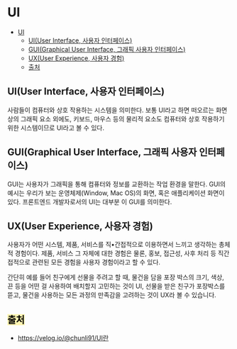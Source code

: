 # UI

- [UI](#ui)
  - [UI(User Interface, 사용자 인터페이스)](#uiuser-interface-사용자-인터페이스)
  - [GUI(Graphical User Interface, 그래픽 사용자 인터페이스)](#guigraphical-user-interface-그래픽-사용자-인터페이스)
  - [UX(User Experience, 사용자 경험)](#uxuser-experience-사용자-경험)
  - [출처](#출처)

## UI(User Interface, 사용자 인터페이스)
사람들이 컴퓨터와 상호 작용하는 시스템을 의미한다. 보통 UI라고 하면 떠오르는 화면상의 그래픽 요소 외에도, 키보드, 마우스 등의 물리적 요소도 컴퓨터와 상호 작용하기 위한 시스템이므로 UI라고 볼 수 있다.

## GUI(Graphical User Interface, 그래픽 사용자 인터페이스)
GUI는 사용자가 그래픽을 통해 컴퓨터와 정보를 교환하는 작업 환경을 말한다. GUI의 예시는 우리가 보는 운영체제(Window, Mac OS)의 화면, 혹은 애플리케이션 화면이 있다. 프론트엔드 개발자로서의 UI는 대부분 이 GUI를 의미한다.

## UX(User Experience, 사용자 경험)
사용자가 어떤 시스템, 제품, 서비스를 직•간접적으로 이용하면서 느끼고 생각하는 총체적 경험이다. 제품, 서비스 그 자체에 대한 경험은 물론, 홍보, 접근성, 사후 처리 등 직간접적으로 관련된 모든 경험을 사용자 경험이라고 할 수 있다.

간단히 예를 들어 친구에게 선물을 주려고 할 때, 물건을 담을 포장 박스의 크기, 색상, 끈 등을 어떤 걸 사용하여 배치할지 고민하는 것이 UI, 선물을 받은 친구가 포장박스를 뜯고, 물건을 사용하는 모든 과정의 만족감을 고려하는 것이 UX라 볼 수 있습니다.

## <span style='background-color: #fff5b1; color: black'>출처</span>
- https://velog.io/@chunli91/UI란
